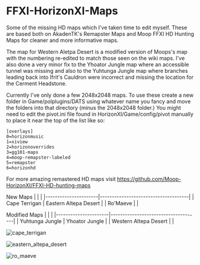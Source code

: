 # FFXI-HorizonXI-Maps
Some of the missing HD maps which I've taken time to edit myself.  These are based both on AkadenTK's Remapster Maps and Moop FFXI HD Hunting Maps for cleaner and more informative maps.

The map for Western Aletpa Desert is a modified version of Moops's map with the numbering re-edited to match those seen on the wiki maps.  I've also done a very minor fix to the Yhoator Jungle map where an accessible tunnel was missing and also to the Yuhtunga Jungle map where branches leading back into Ifrit's Cauldron were incorrect and missing the location for the Cerment Headstone.

Currently I've only done a few 2048x2048 maps.  To use these create a new folder in Game/polplugins/DATS using whatever name you fancy and move the folders into that directory (minus the 2048x2048 folder.)  You might need to edit the pivot.ini file found in HorizonXI/Game/config/pivot manually to place it near the top of the list like so:

	[overlays]
	0=horizonmusic
	1=xiview
	2=horizonoverrides
	3=gg101-maps
	4=moop-remapster-labeled
	5=remapster
	6=horizonhd

For more amazing remastered HD maps visit https://github.com/Moop-HorizonXI/FFXI-HD-hunting-maps

New Maps
|    <!-- -->          |        <!-- -->                     |
|----------------------|-------------------------------------|
| Cape Terrigan | Eastern Altepa Desert |
| Ro'Maeve | |

Modified Maps
|    <!-- -->          |        <!-- -->                     |
|----------------------|-------------------------------------|
| Yuhtunga Jungle | Yhoator Jungle |
| Western Altepa Desert | | 

![cape_terrigan](https://github.com/user-attachments/assets/e4db9dff-b244-4c5a-ad94-6c35f0cf0206)

![eastern_altepa_desert](https://github.com/user-attachments/assets/3a42c21e-44de-474a-8a66-c978eb079ae8)

![ro_maeve](https://github.com/user-attachments/assets/4496b3a3-e68a-407a-a185-a4eeb0acc925)
